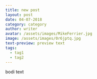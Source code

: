 ```yaml
---
title: new post
layout: post
date: 04-07-2018
category: category
author: writer
avatar: /assets/images/MikeFerrier.jpg
image: /assets/images/0r6jptq.jpg
text-preview: preview text
tags:
  - tag1
  - tag2
---
```

bodi text
